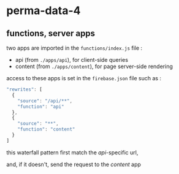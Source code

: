 # perma-data-4

## functions, server apps
two apps are imported in the `functions/index.js` file :
* api (from `./apps/api`), for client-side queries
* content (from `./apps/content`), for page server-side rendering

access to these apps is set in the `firebase.json` file such as :
```javascript
"rewrites": [
  {
    "source": "/api/**",
    "function": "api"
  },
  {
    "source": "**",
    "function": "content"
  }
]
```
this waterfall pattern first match the *api*-specific url,

and, if it doesn't, send the request to the *content* app
